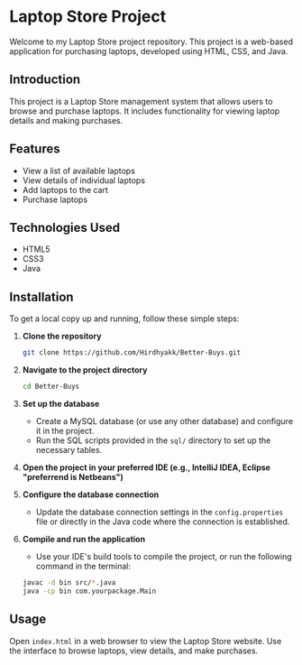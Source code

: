 # Laptop Store Project

Welcome to my Laptop Store project repository. This project is a web-based application for purchasing laptops, developed using HTML, CSS, and Java.

## Introduction

This project is a Laptop Store management system that allows users to browse and purchase laptops. It includes functionality for viewing laptop details and making purchases.

## Features

- View a list of available laptops
- View details of individual laptops
- Add laptops to the cart
- Purchase laptops

## Technologies Used

- HTML5
- CSS3
- Java

## Installation

To get a local copy up and running, follow these simple steps:

1. **Clone the repository**

    ```bash
    git clone https://github.com/Hirdhyakk/Better-Buys.git
    ```

2. **Navigate to the project directory**

    ```bash
    cd Better-Buys
    ```

3. **Set up the database**

    - Create a MySQL database (or use any other database) and configure it in the project.
    - Run the SQL scripts provided in the `sql/` directory to set up the necessary tables.

4. **Open the project in your preferred IDE (e.g., IntelliJ IDEA, Eclipse "preferrend is Netbeans")**

5. **Configure the database connection**

    - Update the database connection settings in the `config.properties` file or directly in the Java code where the connection is established.

6. **Compile and run the application**

    - Use your IDE's build tools to compile the project, or run the following command in the terminal:

    ```bash
    javac -d bin src/*.java
    java -cp bin com.yourpackage.Main
    ```

## Usage

Open `index.html` in a web browser to view the Laptop Store website. Use the interface to browse laptops, view details, and make purchases.

